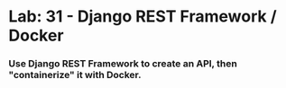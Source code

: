 # Lab: 31 - Django REST Framework / Docker

### Use Django REST Framework to create an API, then "containerize" it with Docker.


